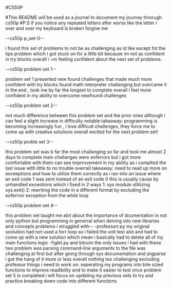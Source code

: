 #CS50P

#This README will be used as a journel to document my journey throrugh cs50p 
#P.S if you notice any repeated letters after worss like the letter r over and over my keyboard is broken forgive me 


--cs50p p_set-0--

i found this set of problems to not be as challenging as id like except fot the tips problem which i got stuck on for a little bit because im not as confident in try blocks
overall i =m feeling confident about the next set of problems.

--cs50p problem set 1--

problem set 1 presented new found challenges  that made much more confident with try blocks
found math interpreter challanging but overcame it in the end , took me by far the longest to complete 
overall i feel more confident in my ability to overcome newfound challenges 

--cs50p problem set 2--

not much difference between this problem set and the prior ones although i can feel a slight increase in difficulty 
notable takeaway: programming is becoming increasingly fun , i love difficult challenges, they force me to come up with creative solutions 
overall excited for the next problem set!

--cs50p proble set 3--

this problem set was b far the most challanging so far and took me almost 2 days to complete 
main challanges were eoferrors but i got more comfortable with them
can see imprrovement in my ability as i complted the last issue with little to no trouble 
overrall takeaway: need to read up more on exceeptions and how to utilize them correctly as i ran into an issue where 
an exit code 1 was sent instead of an exit code 0 this is usually cause by unhandled exceotions which i fixed in 2 ways 
1: sys module utiliizing sys.exit() 
2: rewriting the code in a different format by excluding the eoferrror exception from the while loop 

--cs50p problem set 4--

this problem set taught me alot about the importance of dcumentation in not only python but programming in generral 
when delving into new libraries and concepts 
problems i struggled with-- 
-professorr.py
my original soolution had not used a forr loop so i failed the unit test alot and had to come up with a new solution 
which mean i basically had to delete all of my main functions logic 
-figlet.py and bitcoin 
the only issues i had with these two problem was parsing command-line arguments to the file
was challenging at first but after going through sys documentation and argparse i got the hang of it more or less 
overall nothing too challenging excluding professor 
things i need to work on: seperating my programs into bite sized functions to improve readibility and to make it easier to test 
once problem set 5 is completed i will focus on updating my previous sets to try and practice breaking down code into different functions 



